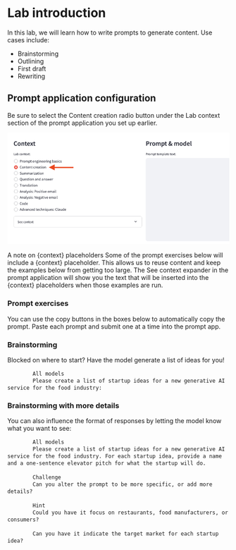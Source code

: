 # Lab introduction
In this lab, we will learn how to write prompts to generate content. Use cases include:

- Brainstorming
- Outlining
- First draft
- Rewriting
 
## Prompt application configuration
Be sure to select the Content creation radio button under the Lab context section of the prompt application you set up earlier.

![alt text](images/image_3_01.png) 

A note on {context} placeholders
Some of the prompt exercises below will include a {context} placeholder. This allows us to reuse content and keep the examples below from getting too large. The See context expander in the prompt application will show you the text that will be inserted into the {context} placeholders when those examples are run. 

### Prompt exercises
You can use the copy buttons in the boxes below to automatically copy the prompt. Paste each prompt and submit one at a time into the prompt app.

### Brainstorming
Blocked on where to start? Have the model generate a list of ideas for you!


            All models
            Please create a list of startup ideas for a new generative AI service for the food industry:

### Brainstorming with more details
You can also influence the format of responses by letting the model know what you want to see:


            All models
            Please create a list of startup ideas for a new generative AI service for the food industry. For each startup idea, provide a name and a one-sentence elevator pitch for what the startup will do.

            Challenge
            Can you alter the prompt to be more specific, or add more details?

            Hint
            Could you have it focus on restaurants, food manufacturers, or consumers?

            Can you have it indicate the target market for each startup idea?